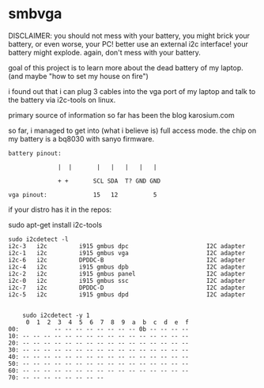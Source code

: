 # smbvga

DISCLAIMER: you should not mess with your battery, you might brick your battery, or even worse, your PC!
better use an external i2c interface! your battery might explode. again, don't mess with your battery.

goal of this project is to learn more about the dead battery of my laptop. (and maybe "how to set my house on fire")

i found out that i can plug 3 cables into the vga port of my laptop and talk to the battery via i2c-tools on linux.

primary source of information so far has been the blog karosium.com 

so far, i managed to get into (what i believe is) full access mode.
the chip on my battery is a bq8030 with sanyo firmware.

	battery pinout:

                  |  |       |   |   |   |   | 
                 
                  + +       SCL SDA  T? GND GND

	vga pinout:             15   12          5 




if your distro has it in the repos: 

sudo apt-get install i2c-tools



	sudo i2cdetect -l
	i2c-3	i2c       	i915 gmbus dpc                  	I2C adapter
	i2c-1	i2c       	i915 gmbus vga                  	I2C adapter
	i2c-6	i2c       	DPDDC-B                         	I2C adapter
	i2c-4	i2c       	i915 gmbus dpb                  	I2C adapter
	i2c-2	i2c       	i915 gmbus panel                	I2C adapter
	i2c-0	i2c       	i915 gmbus ssc                  	I2C adapter
	i2c-7	i2c       	DPDDC-D                         	I2C adapter
	i2c-5	i2c       	i915 gmbus dpd                  	I2C adapter
	
	
		sudo i2cdetect -y 1
	     0  1  2  3  4  5  6  7  8  9  a  b  c  d  e  f
	00:          -- -- -- -- -- -- -- -- 0b -- -- -- -- 
	10: -- -- -- -- -- -- -- -- -- -- -- -- -- -- -- -- 
	20: -- -- -- -- -- -- -- -- -- -- -- -- -- -- -- -- 
	30: -- -- -- -- -- -- -- -- -- -- -- -- -- -- -- -- 
	40: -- -- -- -- -- -- -- -- -- -- -- -- -- -- -- -- 
	50: -- -- -- -- -- -- -- -- -- -- -- -- -- -- -- -- 
	60: -- -- -- -- -- -- -- -- -- -- -- -- -- -- -- -- 
	70: -- -- -- -- -- -- -- --
	
